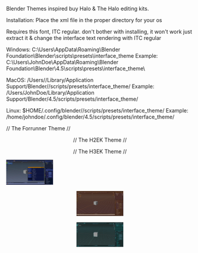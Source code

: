 Blender Themes inspired buy Halo & The Halo editing kits.

Installation: Place the xml file in the proper directory for your os

Requires this font, ITC regular. don't bother with installing, it won't work just extract it & change the interface text rendering with ITC regular

Windows: C:\Users<YourUsername>\AppData\Roaming\Blender Foundation\Blender<Version>\scripts\presets\interface_theme
Example: C:\Users\JohnDoe\AppData\Roaming\Blender Foundation\Blender\4.5\scripts\presets\interface_theme\

MacOS: /Users//Library/Application Support/Blender//scripts/presets/interface_theme/ Example: /Users/JohnDoe/Library/Application Support/Blender/4.5/scripts/presets/interface_theme/

Linux: $HOME/.config/blender//scripts/presets/interface_theme/ Example: /home/johndoe/.config/blender/4.5/scripts/presets/interface_theme/

<p align="left">
// The Forrunner Theme //
</p>

<p align="center">
// The H2EK Theme //
</p>

<p align="center">
// The H3EK Theme //
</p>

<p align="left" width="100%">
    <img width="25%" src="https://github.com/jackrabbit72380/Ho4kmmm/blob/master/apps/Blender/Theme%20Previews/Forerunner%20Theme%20Preview.jpg">  
</p>

<p align="center" width="100%">
    <img width="25%" src="https://github.com/jackrabbit72380/Ho4kmmm/blob/master/apps/Blender/Theme%20Previews/H2EK%20Theme%20Preview.jpg">  
</p>

<p align="center" width="100%">
    <img width="25%" src="https://github.com/jackrabbit72380/Ho4kmmm/blob/master/apps/Blender/Theme%20Previews/H3EK%20Theme%20Preview.jpg">  
</p>

















